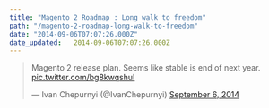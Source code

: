 ```yaml
---
title: "Magento 2 Roadmap : Long walk to freedom"
path: "/magento-2-roadmap-long-walk-to-freedom"
date: "2014-09-06T07:07:26.000Z"
date_updated:   2014-09-06T07:07:26.000Z
---
```


<blockquote class="twitter-tweet" lang="en">Magento 2 release plan. Seems like stable is end of next year. <a href="http://t.co/bg8kwqshuI">pic.twitter.com/bg8kwqshuI</a>

— Ivan Chepurnyi (@IvanChepurnyi) <a href="https://twitter.com/IvanChepurnyi/status/508185778761900032">September 6, 2014</a></blockquote>


